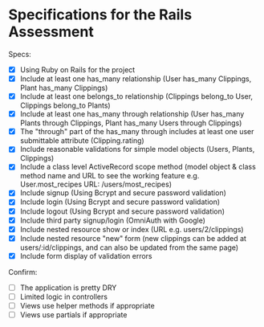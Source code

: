 # Specifications for the Rails Assessment

Specs:
- [x] Using Ruby on Rails for the project
- [X] Include at least one has_many relationship (User has_many Clippings, Plant has_many Clippings)
- [X] Include at least one belongs_to relationship (Clippings belong_to User, Clippings belong_to Plants)
- [X] Include at least one has_many through relationship (User has_many Plants through Clippings, Plant has_many Users through Clippings)
- [X] The "through" part of the has_many through includes at least one user submittable attribute (Clipping.rating)
- [X] Include reasonable validations for simple model objects (Users, Plants, Clippings)
- [X] Include a class level ActiveRecord scope method (model object & class method name and URL to see the working feature e.g. User.most_recipes URL: /users/most_recipes)
- [X] Include signup (Using Bcrypt and secure password validation)
- [X] Include login (Using Bcrypt and secure password validation)
- [X] Include logout (Using Bcrypt and secure password validation)
- [X] Include third party signup/login (OmniAuth with Google)
- [X] Include nested resource show or index (URL e.g. users/2/clippings)
- [X] Include nested resource "new" form (new clippings can be added at users/:id/clippings, and can also be updated from the same page)
- [X] Include form display of validation errors

Confirm:
- [ ] The application is pretty DRY
- [ ] Limited logic in controllers
- [ ] Views use helper methods if appropriate
- [ ] Views use partials if appropriate
